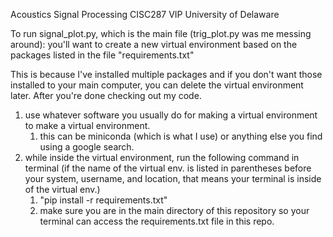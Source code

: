 Acoustics Signal Processing CISC287 VIP University of Delaware

To run signal_plot.py, which is the main file (trig_plot.py was me messing around):
you'll want to create a new virtual environment based on the packages listed in the file "requirements.txt"

This is because I've installed multiple packages and if you don't want those installed to your main computer, you can delete the virtual environment later. After you're done checking out my code.

1. use whatever software you usually do for making a virtual environment to make a virtual environment.
   1. this can be miniconda (which is what I use) or anything else you find using a google search.
2. while inside the virtual environment, run the following command in terminal (if the name of the virtual env. is listed in parentheses before your system, username, and location, that means your terminal is inside of the virtual env.)
   1. "pip install -r requirements.txt"
   2. make sure you are in the main directory of this repository so your terminal can access the requirements.txt file in this repo.
   
